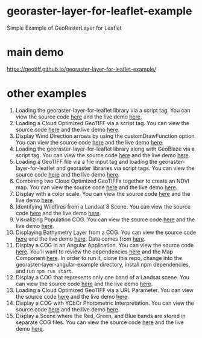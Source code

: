 # georaster-layer-for-leaflet-example
Simple Example of GeoRasterLayer for Leaflet

# main demo
https://geotiff.github.io/georaster-layer-for-leaflet-example/

# other examples
1) Loading the georaster-layer-for-leaflet library via a script tag. You can view the source code [here](https://github.com/GeoTIFF/georaster-layer-for-leaflet-example/blob/master/examples/load-via-script-tag.html) and the live demo [here](https://geotiff.github.io/georaster-layer-for-leaflet-example/examples/load-via-script-tag.html).
2) Loading a Cloud Optimized GeoTIFF via a script tag.  You can view the source code [here](https://github.com/GeoTIFF/georaster-layer-for-leaflet-example/blob/master/examples/load-cog-via-script-tag.html) and the live demo [here](https://geotiff.github.io/georaster-layer-for-leaflet-example/examples/load-cog-via-script-tag.html).
3) Display Wind Direction arrows by using the customDrawFunction option.  You can view the source code [here](https://github.com/GeoTIFF/georaster-layer-for-leaflet-example/blob/master/examples/wind-direction-arrows.html#L38) and the live demo [here](https://geotiff.github.io/georaster-layer-for-leaflet-example/examples/wind-direction-arrows.html).
4) Loading the georaster-layer-for-leaflet library along with GeoBlaze via a script tag. You can view the source code [here](https://github.com/GeoTIFF/georaster-layer-for-leaflet-example/blob/master/examples/load-via-script-tag-with-geoblaze.html) and the live demo [here](https://geotiff.github.io/georaster-layer-for-leaflet-example/examples/load-via-script-tag-with-geoblaze.html).
5) Loading a GeoTIFF file via a file input tag and loading the georaster-layer-for-leaflet and georaster libraries via script tags. You can view the source code [here](https://github.com/GeoTIFF/georaster-layer-for-leaflet-example/blob/master/examples/load-file.html) and the live demo [here](https://geotiff.github.io/georaster-layer-for-leaflet-example/examples/load-file.html).
6) Combining two Cloud Optimized GeoTIFFs together to create an NDVI map. You can view the source code [here](https://github.com/GeoTIFF/georaster-layer-for-leaflet-example/blob/master/examples/ndvi.html) and the live demo [here](https://geotiff.github.io/georaster-layer-for-leaflet-example/examples/ndvi.html).
7) Display with a color scale.  You can view the source code [here](https://github.com/GeoTIFF/georaster-layer-for-leaflet-example/blob/master/examples/color-scale.html) and the live demo [here](https://geotiff.github.io/georaster-layer-for-leaflet-example/examples/color-scale.html).
8) Identifying Wildfires from a Landsat 8 Scene. You can view the source code [here](https://github.com/GeoTIFF/georaster-layer-for-leaflet-example/blob/master/examples/identifying-wildfires-with-landsat.html) and the live demo [here](https://geotiff.github.io/georaster-layer-for-leaflet-example/examples/identifying-wildfires-with-landsat.html).
8) Visualizing Population COG. You can view the source code [here](https://github.com/GeoTIFF/georaster-layer-for-leaflet-example/blob/master/examples/population.html) and the live demo [here](https://geotiff.github.io/georaster-layer-for-leaflet-example/examples/population.html).
9) Displaying Bathymetry Layer from a COG. You can view the source code [here](https://github.com/GeoTIFF/georaster-layer-for-leaflet-example/blob/master/examples/bathymetry.html) and the live demo [here](https://geotiff.github.io/georaster-layer-for-leaflet-example/examples/bathymetry.html).  Data comes from [here](http://www.shadedrelief.com/blue-earth/#download).
10) Display a COG in an Angular Application.  You can view the source code [here](https://geotiff.github.io/georaster-layer-for-leaflet-example/examples/georaster-layer-angular-example/dist/georaster-layer-angular-example/index.html).  You'll want to review the dependencies [here](https://github.com/GeoTIFF/georaster-layer-for-leaflet-example/blob/master/examples/georaster-layer-angular-example/package.json#L15) and the Map Component [here](https://github.com/GeoTIFF/georaster-layer-for-leaflet-example/blob/master/examples/georaster-layer-angular-example/src/app/map/map.component.ts).  In order to run it, clone this repo, change into the georaster-layer-angular-example directory, install npm dependencies, and run `npm run start`.
11) Display a COG that represents only one band of a Landsat scene. You can view the source code [here](https://github.com/GeoTIFF/georaster-layer-for-leaflet-example/blob/master/examples/cog-with-only-one-band.html) and the live demo [here](https://geotiff.github.io/georaster-layer-for-leaflet-example/examples/cog-with-only-one-band.html).
12) Loading a Cloud Optimized GeoTIFF via a URL Parameter.  You can view the source code [here](https://github.com/GeoTIFF/georaster-layer-for-leaflet-example/blob/master/examples/load-cog-via-url-param.html) and the live demo [here](https://geotiff.github.io/georaster-layer-for-leaflet-example/examples/load-cog-via-url-param.html).
13) Display a COG with YCbCr Photometric Interpretation.  You can view the source code [here](https://github.com/GeoTIFF/georaster-layer-for-leaflet-example/blob/master/examples/ycbcr.html) and the live demo [here](https://geotiff.github.io/georaster-layer-for-leaflet-example/examples/ycbcr.html).
14) Display a Scene where the Red, Green, and Blue bands are stored in separate COG files.  You can view the source code [here](https://github.com/GeoTIFF/georaster-layer-for-leaflet-example/blob/master/examples/separated.html) and the live demo [here](https://geotiff.github.io/georaster-layer-for-leaflet-example/examples/separated.html).

<!--Only display pixels within a certain range. You can view the source code [here](https://github.com/GeoTIFF/georaster-layer-for-leaflet-example/blob/master/examples/thresholding.html) and the live demo [here](https://geotiff.github.io/georaster-layer-for-leaflet-example/examples/thresholding.html).-->
